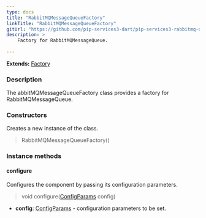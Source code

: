 ```yaml
---
type: docs
title: "RabbitMQMessageQueueFactory"
linkTitle: "RabbitMQMessageQueueFactory"
gitUrl: "https://github.com/pip-services3-dart/pip-services3-rabbitmq-dart"
description: >
    Factory for RabbitMQMessageQueue.
    
---
```


**Extends:** [Factory](../../../components/build/factory)

### Description
The abbitMQMessageQueueFactory class provides a factory for RabbitMQMessageQueue.


### Constructors
Creates a new instance of the class.

> RabbitMQMessageQueueFactory()


### Instance methods

#### configure
Configures the component by passing its configuration parameters.

> void configure([ConfigParams](../../../commons/config/config_params) config)

- **config**: [ConfigParams](../../../commons/config/config_params) - configuration parameters to be set.

